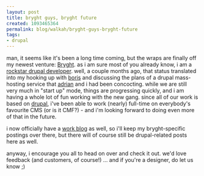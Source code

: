 ```yaml
--- 
layout: post
title: bryght guys, bryght future
created: 1093465364
permalink: blog/walkah/bryght-guys-bryght-future
tags: 
- drupal
---
```

man, it seems like it's been a long time coming, but the wraps are finally off my newest venture: <a href="http://www.bryght.com/">Bryght</a>. as i am sure most of you already know, i am a <a href="http://www.bryght.com/about/the-team/james">rockstar drupal developer</a>. well, a couple months ago, that status translated into my hooking up with <a href="http://boris.bmannconsulting.com/">boris</a> and discussing the plans of a drupal mass-hosting service that <a href="http://daemon.co.za/">adrian</a> and i had been concocting. while we are still very much in "start up" mode, things are progressing quickly, and i am having a whole lot of fun working with the new gang. since all of our work is based on <a href="http://drupal.org/">drupal</a>, i've been able to work (nearly) full-time on everybody's favourite CMS (or is it CMF?) - and i'm looking forward to doing even more of that in the future.

i now officially have a <a href="http://www.bryght.com/blog/4">work blog</a> as well, so i'll keep my bryght-specific postings over there, but there will of course still be drupal-related posts here as well.

anyway, i encourage you all to head on over and check it out. we'd love feedback (and customers, of course!) ... and if you're a designer, do let us know ;)
